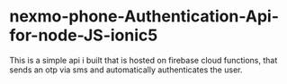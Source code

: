 # nexmo-phone-Authentication-Api-for-node-JS-ionic5
This is a simple api i built that is hosted on firebase cloud functions, that sends an otp via sms and automatically authenticates the user.
